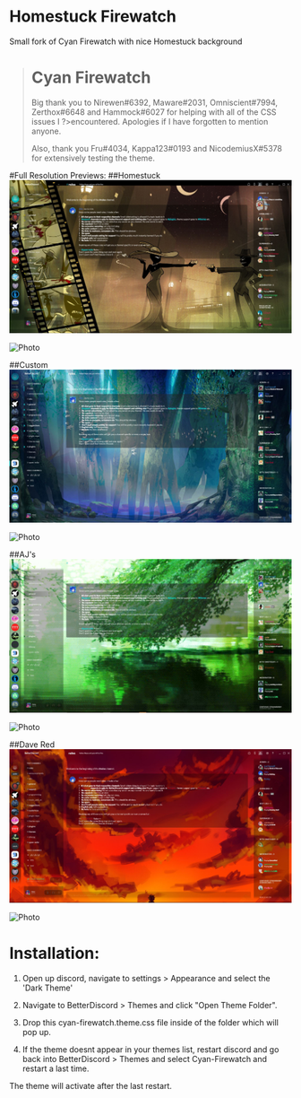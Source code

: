 # Homestuck Firewatch
Small fork of Cyan Firewatch with nice Homestuck background

># Cyan Firewatch
>Big thank you to Nirewen#6392, Maware#2031, Omniscient#7994, Zerthox#6648 and Hammock#6027 for helping with all of the CSS issues I ?>encountered. Apologies if I have forgotten to mention anyone.
>
>Also, thank you Fru#4034, Kappa123#0193 and NicodemiusX#5378  for extensively testing the theme.


#Full Resolution Previews:
##Homestuck
![Preview](https://raw.githubusercontent.com/henry232323/Cyan-Firewatch/Homestuck/firewatch-preview.JPG)

![Photo](https://images4.alphacoders.com/204/204604.jpg)

##Custom
![Preview](https://raw.githubusercontent.com/henry232323/Cyan-Firewatch/master/custom-preview.JPG)

![Photo](https://orig08.deviantart.net/1686/f/2013/305/2/c/pentool_forest1_by_axl99-d6so5lb.jpg)

##AJ's
![Preview](https://raw.githubusercontent.com/henry232323/Cyan-Firewatch/master/ajs-preview.JPG)

![Photo](https://media.giphy.com/media/VjI9yldoeRyTK/giphy.gif)

##Dave Red
![Preview](https://raw.githubusercontent.com/henry232323/Cyan-Firewatch/master/dave-red-preview.JPG)

![Photo](https://67.media.tumblr.com/50322be76419be3282df30773867a595/tumblr_mrjzp2Pu3R1rsy8nao1_1280.png)

# Installation:

1. Open up discord, navigate to settings > Appearance and select the 'Dark Theme'

2. Navigate to BetterDiscord > Themes and click "Open Theme Folder".

2. Drop this cyan-firewatch.theme.css file inside of the folder which will pop up.

3. If the theme doesnt appear in your themes list, restart discord and go back into BetterDiscord > Themes and select Cyan-Firewatch and restart a last time.

The theme will activate after the last restart.



